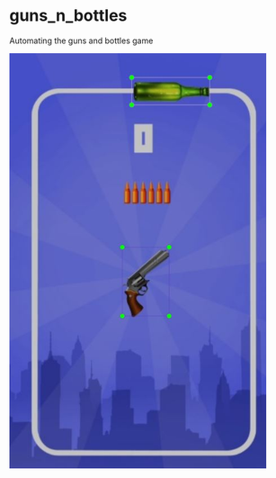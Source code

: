 # guns_n_bottles
Automating the guns and bottles game

![img1](https://github.com/subhajit-dubey/guns_n_bottles/blob/main/img/img1.jpg)